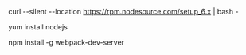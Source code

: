 

curl --silent --location https://rpm.nodesource.com/setup_6.x | bash -

yum install nodejs

npm install -g webpack-dev-server